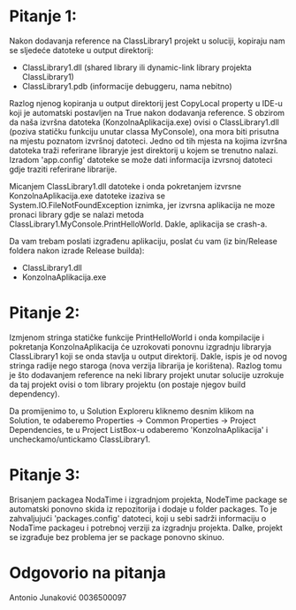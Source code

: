 # Pitanje 1:
Nakon dodavanja reference na ClassLibrary1 projekt u soluciji, kopiraju nam se sljedeće datoteke u output direktorij:
- ClassLibrary1.dll (shared library ili dynamic-link library projekta ClassLibrary1) 
- ClassLibrary1.pdb (informacije debuggeru, nama nebitno)

Razlog njenog kopiranja u output direktorij jest CopyLocal property u IDE-u koji je automatski postavljen na True nakon
dodavanja reference. S obzirom da naša izvršna datoteka (KonzolnaAplikacija.exe) ovisi o ClassLibrary1.dll (poziva statičku
funkciju unutar classa MyConsole), ona mora biti prisutna na mjestu poznatom izvršnoj datoteci. Jedno od tih mjesta na kojima
izvršna datoteka traži referirane libraryje jest direktorij u kojem se trenutno nalazi. Izradom 'app.config' datoteke se može
dati informacija izvrsnoj datoteci gdje traziti referirane librarije.

Micanjem ClassLibrary1.dll datoteke i onda pokretanjem izvrsne KonzolnaAplikacija.exe datoteke izaziva se
System.IO.FileNotFoundException iznimka, jer izvrsna aplikacija ne moze pronaci library gdje se nalazi metoda
ClassLibrary1.MyConsole.PrintHelloWorld. Dakle, aplikacija se crash-a.

Da vam trebam poslati izgrađenu aplikaciju, poslat ću vam (iz bin/Release foldera nakon izrade Release builda):
- ClassLibrary1.dll
- KonzolnaAplikacija.exe

# Pitanje 2:
Izmjenom stringa statičke funkcije PrintHelloWorld i onda kompilacije i pokretanja KonzolnaAplikacija će uzrokovati
ponovnu izgradnju libraryja ClassLibrary1 koji se onda stavlja u output direktorij. Dakle, ispis je od novog stringa
radije nego staroga (nova verzija librarija je korištena). Razlog tomu je što dodavanjem reference na neki library
projekt unutar solucije uzrokuje da taj projekt ovisi o tom library projektu (on postaje njegov build dependency).

Da promijenimo to, u Solution Exploreru kliknemo desnim klikom na Solution, te odaberemo Properties -> Common Properties ->
Project Dependencies, te u Project ListBox-u odaberemo 'KonzolnaAplikacija' i uncheckamo/untickamo ClassLibrary1.

# Pitanje 3:
Brisanjem packagea NodaTime i izgradnjom projekta, NodeTime package se automatski ponovno skida iz repozitorija i dodaje u folder
packages. To je zahvaljujući 'packages.config' datoteci, koji u sebi sadrži informaciju o NodaTime packageu i potrebnoj verziji za
izgradnju projekta. Dalke, projekt se izgrađuje bez problema jer se package ponovno skinuo.

# Odgovorio na pitanja
Antonio Junaković
0036500097